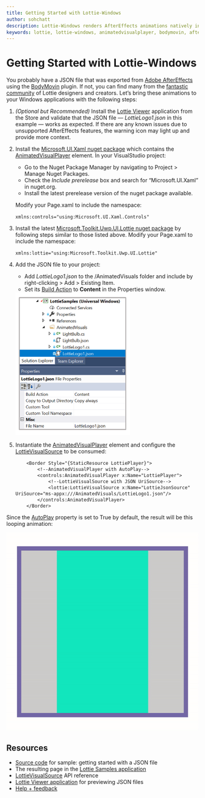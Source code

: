 ```yaml
---
title: Getting Started with Lottie-Windows
author: sohchatt
description: Lottie-Windows renders AfterEffects animations natively in Windows applications.
keywords: lottie, lottie-windows, animatedvisualplayer, bodymovin, aftereffects, windows 10, uwp, uwp community toolkit
---
```


# Getting Started with Lottie-Windows

You probably have a JSON file that was exported from [Adobe AfterEffects](https://www.adobe.com/products/aftereffects.html) using the [BodyMovin](https://aescripts.com/bodymovin/) plugin. If not, you can find many from the [fantastic community](https://lottiefiles.com/) of Lottie designers and creators. Let’s bring these animations to your Windows applications with the following steps:

1. _(Optional but Recommended)_ Install the [Lottie Viewer](http://aka.ms/lottieviewer) application from the Store and validate that the JSON file — _LottieLogo1.json_ in this example — works as expected. If there are any known issues due to unsupported AfterEffects features, the warning icon may light up and provide more context.  

2. Install the [Microsoft.UI.Xaml nuget package](https://www.nuget.org/packages/Microsoft.UI.Xaml/) which contains the [AnimatedVisualPlayer](https://docs.microsoft.com/en-us/uwp/api/microsoft.ui.xaml.controls.animatedvisualplayer) element. In your VisualStudio project:
    * Go to the Nuget Package Manager by navigating to Project > Manage Nuget Packages.
    * Check the _Include prerelease_ box and search for “Microsoft.UI.Xaml” in nuget.org.
    * Install the latest prerelease version of the nuget package available.

    Modify your Page.xaml to include the namespace:

    ```xaml
    xmlns:controls="using:Microsoft.UI.Xaml.Controls"
    ```

3. Install the latest [Microsoft.Toolkit.Uwp.UI.Lottie nuget package](https://www.nuget.org/packages/Microsoft.Toolkit.Uwp.UI.Lottie/) by following steps similar to those listed above. Modify your Page.xaml to include the namespace:

    ```xaml
    xmlns:lottie="using:Microsoft.Toolkit.Uwp.UI.Lottie"
    ```

4. Add the JSON file to your project: 
    * Add _LottieLogo1.json_ to the /AnimatedVisuals folder and include by right-clicking > Add > Existing Item.
    * Set its [Build Action](https://docs.microsoft.com/visualstudio/ide/build-actions) to **Content** in the Properties window.

    <img src="../../resources/images/Animations/Lottie/LottieDocs_BuildAction.png" alt="BuildAction" width="300" margin="10"/>

5. Instantiate the [AnimatedVisualPlayer](https://docs.microsoft.com/en-us/uwp/api/microsoft.ui.xaml.controls.animatedvisualplayer) element and configure the [LottieVisualSource](https://docs.microsoft.com/dotnet/api/microsoft.toolkit.uwp.ui.lottie.lottievisualsource) to be consumed:

    ```xaml
        <Border Style="{StaticResource LottiePlayer}">
            <!--AnimatedVisualPlayer with AutoPlay-->
            <controls:AnimatedVisualPlayer x:Name="LottiePlayer">
                <!--LottieVisualSource with JSON UriSource-->
                <lottie:LottieVisualSource x:Name="LottieJsonSource" UriSource="ms-appx:///AnimatedVisuals/LottieLogo1.json"/>
            </controls:AnimatedVisualPlayer>
        </Border>
    ```

Since the [AutoPlay](https://docs.microsoft.com/en-us/uwp/api/microsoft.ui.xaml.controls.animatedvisualplayer.autoplay) property is set to True by default, the result will be this looping animation:

![Autoplay Gif](../../resources/images/Animations/Lottie/LottieDocs_Autoplay.gif)

## Resources

* [Source code](https://github.com/windows-toolkit/Lottie-Windows/blob/master/samples/LottieSamples/Scenarios/JsonPage.xaml) for sample: getting started with a JSON file
* The resulting page in the [Lottie Samples application](http://aka.ms/lottiesamples)
* [LottieVisualSource](https://docs.microsoft.com/dotnet/api/microsoft.toolkit.uwp.ui.lottie.lottievisualsource) API reference
* [Lottie Viewer application](http://aka.ms/lottieviewer) for previewing JSON files
* [Help + feedback](https://github.com/windows-toolkit/Lottie-Windows/issues)
